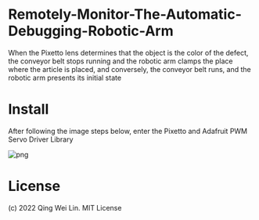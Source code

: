 # Remotely-Monitor-The-Automatic-Debugging-Robotic-Arm

When the Pixetto lens determines that the object is the color of the defect, the conveyor belt stops running and the robotic arm clamps the place where the article is placed, and conversely, the conveyor belt runs, and the robotic arm presents its initial state

# Install

After following the image steps below, enter the Pixetto and Adafruit PWM Servo Driver Library

![png](https://drive.google.com/file/d/10fC0McRUFKCihyrUgEfPg80ZPZOfTq_Q/view?usp=sharing)

# License
(c) 2022 Qing Wei Lin. MIT License
